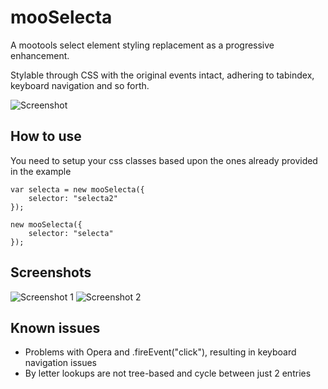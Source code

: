 mooSelecta
===========

A mootools select element styling replacement as a progressive enhancement.

Stylable through CSS with the original events intact, adhering to tabindex, keyboard navigation and so forth.

![Screenshot](http://fragged.org/mooSelecta/mooSelecta.gif)

How to use
----------

You need to setup your css classes based upon the ones already provided in the example

	var selecta = new mooSelecta({
	    selector: "selecta2"
	});

	new mooSelecta({
	    selector: "selecta"
	});

Screenshots
-----------

![Screenshot 1](http://fragged.org/mooSelecta/Example/images/mooSelecta-large1.gif)
![Screenshot 2](http://fragged.org/mooSelecta/Example/images/mooSelecta-large2.gif)

Known issues
------------

- Problems with Opera and .fireEvent("click"), resulting in keyboard navigation issues
- By letter lookups are not tree-based and cycle between just 2 entries